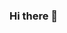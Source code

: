 ### Hi there 👋


<!--
**Ramasamy-Raja/Ramasamy-Raja** is a ✨ _special_ ✨ repository because its `README.md` (this file) appears on your GitHub profile.
### Reference
RevitLookup-2021.0.0.13

Here are some ideas to get you started:

- 🔭 I’m currently working on ...
- 🌱 I’m currently learning ...
- 👯 I’m looking to collaborate on ...
- 🤔 I’m looking for help with ...
- 💬 Ask me about ...
- 📫 How to reach me: ...
- 😄 Pronouns: ...
- ⚡ Fun fact: ...
-->
